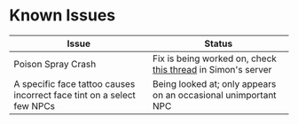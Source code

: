 # Known Issues

| Issue | Status |
| ------------- | ------------- |
| Poison Spray Crash | Fix is being worked on, check [this thread](https://discord.com/channels/622502918498811907/1107773353143574538) in Simon's server |
| A specific face tattoo causes incorrect face tint on a select few NPCs | Being looked at; only appears on an occasional unimportant NPC |
